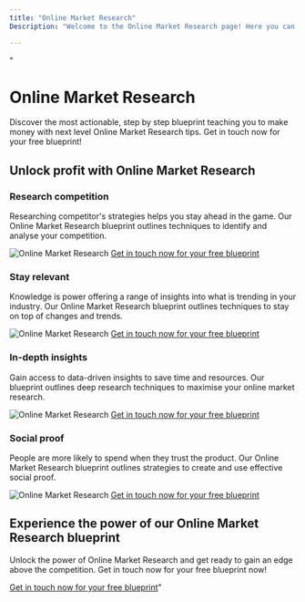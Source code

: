 ```yaml
---
title: "Online Market Research"
Description: "Welcome to the Online Market Research page! Here you can learn about opportunities to make extra money on the side. We have a variety of different surveys and other activities for individuals to make extra money from home. Come explore the possibilities with us today!"

---
```


"<h1>Online Market Research</h1>
<p>Discover the most actionable, step by step blueprint teaching you to make money with next level Online Market Research tips. Get in touch now for your free blueprint!</p>

<h2>Unlock profit with Online Market Research</h2>
<h3>Research competition</h3>
<p>Researching competitor's strategies helps you stay ahead in the game. Our Online Market Research blueprint outlines techniques to identify and analyse your competition.</p> 
<img src="research_competition.jpg" alt="Online Market Research" />
<a href="/contact" class="btn btn-primary">Get in touch now for your free blueprint</a>

<h3>Stay relevant</h3>
<p>Knowledge is power offering a range of insights into what is trending in your industry. Our Online Market Research blueprint outlines techniques to stay on top of changes and trends.</p>
<img src="stay_relevant.jpg" alt="Online Market Research" />
<a href="/contact" class="btn btn-primary">Get in touch now for your free blueprint</a>

<h3>In-depth insights</h3>
<p>Gain access to data-driven insights to save time and resources. Our blueprint outlines deep research techniques to maximise your online market research.</p>
<img src="in_depth_insight.jpg" alt="Online Market Research" />
<a href="/contact" class="btn btn-primary">Get in touch now for your free blueprint</a>

<h3>Social proof</h3>
<p>People are more likely to spend when they trust the product. Our Online Market Research blueprint outlines strategies to create and use effective social proof.</p>
<img src="social_proof.jpg" alt="Online Market Research" />
<a href="/contact" class="btn btn-primary">Get in touch now for your free blueprint</a>

<h2>Experience the power of our Online Market Research blueprint</h2>
<p>Unlock the power of Online Market Research and get ready to gain an edge above the competition. Get in touch now for your free blueprint now!</p>
<a href="/contact" class="btn btn-primary">Get in touch now for your free blueprint</a>"